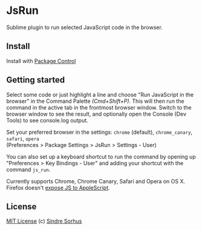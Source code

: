 # JsRun

Sublime plugin to run selected JavaScript code in the browser.


## Install

Install with [Package Control](http://wbond.net/sublime_packages/package_control)


## Getting started

Select some code or just highlight a line and choose "Run JavaScript in the browser" in the Command Palette *(Cmd+Shift+P)*. This will then run the command in the active tab in the frontmost browser window. Switch to the browser window to see the result, and optionally open the Console (Dev Tools) to see console.log output.

Set your preferred browser in the settings: `chrome` (default), `chrome_canary`, `safari`, `opera`  
(Preferences > Package Settings > JsRun > Settings - User)

You can also set up a keyboard shortcut to run the command by opening up "Preferences > Key Bindings - User" and adding your shortcut with the command `js_run`.

Currently supports Chrome, Chrome Canary, Safari and Opera on OS X. Firefox doesn't [expose JS to AppleScript](https://bugzilla.mozilla.org/show_bug.cgi?id=5704).


## License

[MIT License](http://en.wikipedia.org/wiki/MIT_License)
(c) [Sindre Sorhus](http://sindresorhus.com)
